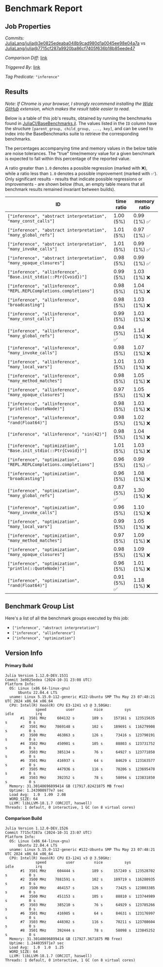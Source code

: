 # Benchmark Report

## Job Properties

*Commits:* [JuliaLang/julia@3e0825edeaba048b9cad980d1a0045ee98e04a7a](https://github.com/JuliaLang/julia/commit/3e0825edeaba048b9cad980d1a0045ee98e04a7a) vs [JuliaLang/julia@7715cf287a9920ba86cf7405f636b18b85eede47](https://github.com/JuliaLang/julia/commit/7715cf287a9920ba86cf7405f636b18b85eede47)

*Comparison Diff:* [link](https://github.com/JuliaLang/julia/compare/7715cf287a9920ba86cf7405f636b18b85eede47..3e0825edeaba048b9cad980d1a0045ee98e04a7a)

*Triggered By:* [link](https://github.com/JuliaLang/julia/pull/56299#issuecomment-2450999471)

*Tag Predicate:* `"inference"`

## Results

*Note: If Chrome is your browser, I strongly recommend installing the [Wide GitHub](https://chrome.google.com/webstore/detail/wide-github/kaalofacklcidaampbokdplbklpeldpj?hl=en)
extension, which makes the result table easier to read.*

Below is a table of this job's results, obtained by running the benchmarks found in
[JuliaCI/BaseBenchmarks.jl](https://github.com/JuliaCI/BaseBenchmarks.jl). The values
listed in the `ID` column have the structure `[parent_group, child_group, ..., key]`,
and can be used to index into the BaseBenchmarks suite to retrieve the corresponding
benchmarks.

The percentages accompanying time and memory values in the below table are noise tolerances. The "true"
time/memory value for a given benchmark is expected to fall within this percentage of the reported value.

A ratio greater than `1.0` denotes a possible regression (marked with :x:), while a ratio less
than `1.0` denotes a possible improvement (marked with :white_check_mark:). Only significant results - results
that indicate possible regressions or improvements - are shown below (thus, an empty table means that all
benchmark results remained invariant between builds).

| ID | time ratio | memory ratio |
|----|------------|--------------|
| `["inference", "abstract interpretation", "many_const_calls"]` | 1.00 (5%)  | 0.99 (1%) :white_check_mark: |
| `["inference", "abstract interpretation", "many_global_refs"]` | 1.01 (5%)  | 0.97 (1%) :white_check_mark: |
| `["inference", "abstract interpretation", "many_invoke_calls"]` | 1.01 (5%)  | 0.99 (1%) :white_check_mark: |
| `["inference", "abstract interpretation", "many_opaque_closures"]` | 0.98 (5%)  | 0.99 (1%) :white_check_mark: |
| `["inference", "allinference", "Base.init_stdio(::Ptr{Cvoid})"]` | 0.99 (5%)  | 1.03 (1%) :x: |
| `["inference", "allinference", "REPL.REPLCompletions.completions"]` | 0.98 (5%)  | 1.04 (1%) :x: |
| `["inference", "allinference", "broadcasting"]` | 0.98 (5%)  | 1.03 (1%) :x: |
| `["inference", "allinference", "many_const_calls"]` | 0.99 (5%)  | 1.03 (1%) :x: |
| `["inference", "allinference", "many_global_refs"]` | 0.94 (5%) :white_check_mark: | 1.14 (1%) :x: |
| `["inference", "allinference", "many_invoke_calls"]` | 0.98 (5%)  | 1.07 (1%) :x: |
| `["inference", "allinference", "many_local_vars"]` | 1.01 (5%)  | 1.03 (1%) :x: |
| `["inference", "allinference", "many_method_matches"]` | 0.98 (5%)  | 1.05 (1%) :x: |
| `["inference", "allinference", "many_opaque_closures"]` | 0.97 (5%)  | 1.05 (1%) :x: |
| `["inference", "allinference", "println(::QuoteNode)"]` | 0.98 (5%)  | 1.03 (1%) :x: |
| `["inference", "allinference", "rand(Float64)"]` | 0.98 (5%)  | 1.02 (1%) :x: |
| `["inference", "allinference", "sin(42)"]` | 0.98 (5%)  | 1.04 (1%) :x: |
| `["inference", "optimization", "Base.init_stdio(::Ptr{Cvoid})"]` | 1.01 (5%)  | 1.03 (1%) :x: |
| `["inference", "optimization", "REPL.REPLCompletions.completions"]` | 0.96 (5%)  | 0.99 (1%) :white_check_mark: |
| `["inference", "optimization", "broadcasting"]` | 0.96 (5%)  | 1.08 (1%) :x: |
| `["inference", "optimization", "many_global_refs"]` | 0.87 (5%) :white_check_mark: | 1.30 (1%) :x: |
| `["inference", "optimization", "many_invoke_calls"]` | 0.96 (5%)  | 1.10 (1%) :x: |
| `["inference", "optimization", "many_local_vars"]` | 0.99 (5%)  | 1.05 (1%) :x: |
| `["inference", "optimization", "many_method_matches"]` | 0.97 (5%)  | 1.09 (1%) :x: |
| `["inference", "optimization", "many_opaque_closures"]` | 0.98 (5%)  | 1.09 (1%) :x: |
| `["inference", "optimization", "println(::QuoteNode)"]` | 0.96 (5%)  | 1.01 (1%) :x: |
| `["inference", "optimization", "rand(Float64)"]` | 0.91 (5%) :white_check_mark: | 1.18 (1%) :x: |

## Benchmark Group List

Here's a list of all the benchmark groups executed by this job:

- `["inference", "abstract interpretation"]`
- `["inference", "allinference"]`
- `["inference", "optimization"]`

## Version Info

#### Primary Build

```
Julia Version 1.12.0-DEV.1531
Commit 3e0825edea (2024-10-31 23:08 UTC)
Platform Info:
  OS: Linux (x86_64-linux-gnu)
      Ubuntu 22.04.4 LTS
  uname: Linux 5.15.0-112-generic #122-Ubuntu SMP Thu May 23 07:48:21 UTC 2024 x86_64 x86_64
  CPU: Intel(R) Xeon(R) CPU E3-1241 v3 @ 3.50GHz: 
              speed         user         nice          sys         idle          irq
       #1  3501 MHz     604132 s        189 s     157161 s  123515635 s          0 s
       #2  3501 MHz    7869148 s        102 s     189691 s  116279908 s          0 s
       #3  3500 MHz     463863 s        126 s      73416 s  123790191 s          0 s
       #4  3502 MHz     450901 s        105 s      88803 s  123731752 s          0 s
       #5  3503 MHz     385134 s         76 s      64927 s  123771858 s          0 s
       #6  3501 MHz     416937 s         64 s      84629 s  123163577 s          0 s
       #7  3505 MHz     447936 s        116 s      70206 s  123695478 s          0 s
       #8  3503 MHz     392352 s         78 s      58094 s  123831850 s          0 s
  Memory: 31.30148696899414 GB (17917.82421875 MB free)
  Uptime: 1.243900977e7 sec
  Load Avg:  1.0  1.09  2.08
  WORD_SIZE: 64
  LLVM: libLLVM-18.1.7 (ORCJIT, haswell)
Threads: 1 default, 0 interactive, 1 GC (on 8 virtual cores)

```

#### Comparison Build

```
Julia Version 1.12.0-DEV.1526
Commit 7715cf287a (2024-10-31 23:07 UTC)
Platform Info:
  OS: Linux (x86_64-linux-gnu)
      Ubuntu 22.04.4 LTS
  uname: Linux 5.15.0-112-generic #122-Ubuntu SMP Thu May 23 07:48:21 UTC 2024 x86_64 x86_64
  CPU: Intel(R) Xeon(R) CPU E3-1241 v3 @ 3.50GHz: 
              speed         user         nice          sys         idle          irq
       #1  3501 MHz     604444 s        189 s     157249 s  123528702 s          0 s
       #2  3500 MHz    7881591 s        102 s     189719 s  116280935 s          0 s
       #3  3500 MHz     464157 s        126 s      73425 s  123803385 s          0 s
       #4  3500 MHz     451153 s        105 s      88810 s  123744989 s          0 s
       #5  3503 MHz     385210 s         76 s      64929 s  123785266 s          0 s
       #6  3501 MHz     416985 s         64 s      84631 s  123176997 s          0 s
       #7  3503 MHz     448302 s        116 s      70211 s  123708604 s          0 s
       #8  3501 MHz     392444 s         78 s      58098 s  123845252 s          0 s
  Memory: 31.30148696899414 GB (17927.3671875 MB free)
  Uptime: 1.244035971e7 sec
  Load Avg:  1.0  1.0  1.25
  WORD_SIZE: 64
  LLVM: libLLVM-18.1.7 (ORCJIT, haswell)
Threads: 1 default, 0 interactive, 1 GC (on 8 virtual cores)

```
